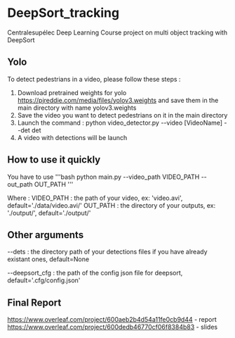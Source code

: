 # DeepSort_tracking
Centralesupélec Deep Learning Course project on multi object tracking with DeepSort

## Yolo
To detect pedestrians in a video, please follow these steps :
1. Download pretrained weights for yolo https://pjreddie.com/media/files/yolov3.weights and save them in the main directory with name yolov3.weights
2. Save the video you want to detect pedestrians on it in the main directory 
3. Launch the command : python video_detector.py --video [VideoName] --det det
4. A video with detections will be launch

## How to use it quickly

You have to use
'''bash
python main.py --video_path VIDEO_PATH --out_path OUT_PATH
'''

Where :
VIDEO_PATH : the path of your video, ex: 'video.avi', default='./data/video.avi/'
OUT_PATH : the directory of your outputs, ex: './output/', default='./output/'

## Other arguments

--dets : the directory path of your detections files if you have already existant ones, default=None

--deepsort_cfg : the path of the config json file for deepsort, default='.cfg/config.json'

## Final Report

https://www.overleaf.com/project/600aeb2b4d54a11fe0cb9d44 - report
https://www.overleaf.com/project/600dedb46770cf06f8384b83 - slides

